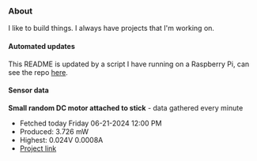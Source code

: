 ### About
I like to build things. I always have projects that I'm working on.

#### Automated updates
This README is updated by a script I have running on a Raspberry Pi, can see the repo [here](https://github.com/jdc-cunningham/raspi-git-repo-updater).

#### Sensor data


**Small random DC motor attached to stick** - data gathered every minute
- Fetched today Friday 06-21-2024 12:00 PM
- Produced: 3.726 mW
- Highest: 0.024V 0.0008A
- [Project link](https://github.com/jdc-cunningham/turbine-raspi)